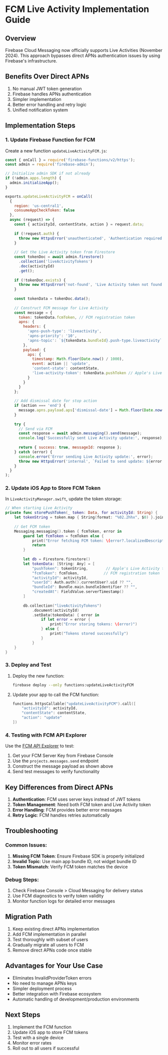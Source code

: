 # FCM Live Activity Implementation Guide

## Overview
Firebase Cloud Messaging now officially supports Live Activities (November 2024). This approach bypasses direct APNs authentication issues by using Firebase's infrastructure.

## Benefits Over Direct APNs
1. No manual JWT token generation
2. Firebase handles APNs authentication
3. Simpler implementation
4. Better error handling and retry logic
5. Unified notification system

## Implementation Steps

### 1. Update Firebase Function for FCM

Create a new function `updateLiveActivityFCM.js`:

```javascript
const { onCall } = require('firebase-functions/v2/https');
const admin = require('firebase-admin');

// Initialize admin SDK if not already
if (!admin.apps.length) {
  admin.initializeApp();
}

exports.updateLiveActivityFCM = onCall(
  { 
    region: 'us-central1',
    consumeAppCheckToken: false
  },
  async (request) => {
    const { activityId, contentState, action } = request.data;
    
    if (!request.auth) {
      throw new HttpsError('unauthenticated', 'Authentication required');
    }
    
    // Get the Live Activity token from Firestore
    const tokenDoc = await admin.firestore()
      .collection('liveActivityTokens')
      .doc(activityId)
      .get();
      
    if (!tokenDoc.exists) {
      throw new HttpsError('not-found', 'Live Activity token not found');
    }
    
    const tokenData = tokenDoc.data();
    
    // Construct FCM message for Live Activity
    const message = {
      token: tokenData.fcmToken, // FCM registration token
      apns: {
        headers: {
          'apns-push-type': 'liveactivity',
          'apns-priority': '10',
          'apns-topic': `${tokenData.bundleId}.push-type.liveactivity`
        },
        payload: {
          aps: {
            timestamp: Math.floor(Date.now() / 1000),
            event: action || 'update',
            'content-state': contentState,
            'live-activity-token': tokenData.pushToken // Apple's Live Activity token
          }
        }
      }
    };
    
    // Add dismissal date for stop action
    if (action === 'end') {
      message.apns.payload.aps['dismissal-date'] = Math.floor(Date.now() / 1000);
    }
    
    try {
      // Send via FCM
      const response = await admin.messaging().send(message);
      console.log('Successfully sent Live Activity update:', response);
      
      return { success: true, messageId: response };
    } catch (error) {
      console.error('Error sending Live Activity update:', error);
      throw new HttpsError('internal', `Failed to send update: ${error.message}`);
    }
  }
);
```

### 2. Update iOS App to Store FCM Token

In `LiveActivityManager.swift`, update the token storage:

```swift
// When starting Live Activity
private func storePushToken(_ token: Data, for activityId: String) {
    let tokenString = token.map { String(format: "%02.2hhx", $0) }.joined()
    
    // Get FCM token
    Messaging.messaging().token { fcmToken, error in
        guard let fcmToken = fcmToken else {
            print("Error fetching FCM token: \(error?.localizedDescription ?? "Unknown")")
            return
        }
        
        let db = Firestore.firestore()
        let tokenData: [String: Any] = [
            "pushToken": tokenString,        // Apple's Live Activity token
            "fcmToken": fcmToken,           // FCM registration token
            "activityId": activityId,
            "userId": Auth.auth().currentUser?.uid ?? "",
            "bundleId": Bundle.main.bundleIdentifier ?? "",
            "createdAt": FieldValue.serverTimestamp()
        ]
        
        db.collection("liveActivityTokens")
            .document(activityId)
            .setData(tokenData) { error in
                if let error = error {
                    print("Error storing tokens: \(error)")
                } else {
                    print("Tokens stored successfully")
                }
            }
    }
}
```

### 3. Deploy and Test

1. Deploy the new function:
   ```bash
   firebase deploy --only functions:updateLiveActivityFCM
   ```

2. Update your app to call the FCM function:
   ```swift
   functions.httpsCallable("updateLiveActivityFCM").call([
       "activityId": activityId,
       "contentState": contentState,
       "action": "update"
   ])
   ```

### 4. Testing with FCM API Explorer

Use the [FCM API Explorer](https://fcm.googleapis.com/$discovery/rest?version=v1) to test:

1. Get your FCM Server Key from Firebase Console
2. Use the `projects.messages.send` endpoint
3. Construct the message payload as shown above
4. Send test messages to verify functionality

## Key Differences from Direct APNs

1. **Authentication**: FCM uses server keys instead of JWT tokens
2. **Token Management**: Need both FCM token and Live Activity token
3. **Error Handling**: FCM provides better error messages
4. **Retry Logic**: FCM handles retries automatically

## Troubleshooting

### Common Issues:
1. **Missing FCM Token**: Ensure Firebase SDK is properly initialized
2. **Invalid Topic**: Use main app bundle ID, not widget bundle ID
3. **Token Mismatch**: Verify FCM token matches the device

### Debug Steps:
1. Check Firebase Console > Cloud Messaging for delivery status
2. Use FCM diagnostics to verify token validity
3. Monitor function logs for detailed error messages

## Migration Path

1. Keep existing direct APNs implementation
2. Add FCM implementation in parallel
3. Test thoroughly with subset of users
4. Gradually migrate all users to FCM
5. Remove direct APNs code once stable

## Advantages for Your Use Case

- Eliminates InvalidProviderToken errors
- No need to manage APNs keys
- Simpler deployment process
- Better integration with Firebase ecosystem
- Automatic handling of development/production environments

## Next Steps

1. Implement the FCM function
2. Update iOS app to store FCM tokens
3. Test with a single device
4. Monitor error rates
5. Roll out to all users if successful